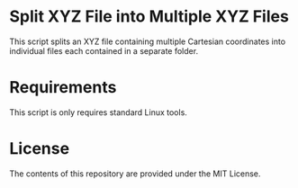 # Split XYZ File into Multiple XYZ Files
This script splits an XYZ file containing multiple Cartesian coordinates into individual files each contained in a separate folder.

# Requirements
This script is only requires standard Linux tools.

# License
The contents of this repository are provided under the MIT License.
